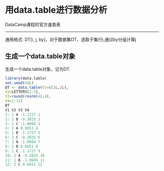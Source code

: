 ﻿# 用data.table进行数据分析

 DataCamp课程的官方速查表

---

通用格式: DT[i, j, by]，对于数据集DT，选取子集行i,通过by分组计算j
## 生成一个data.table对象
生成一个data.table对象，记为DT.
```r
library(data.table)
set.seed(45L)
DT <- data.table(V1=c(1L,2L),
V2=LETTERS[1:3],
V3=round(rnorm(4),4),
V4=1:12)
DT
V1 V2 V3 V4
1: 1 A -1.1727 1
2: 2 B -0.3825 2
3: 1 C -1.0604 3
4: 2 A 0.6651 4
5: 1 B -1.1727 5
6: 2 C -0.3825 6
7: 1 A -1.0604 7
8: 2 B 0.6651 8
9: 1 C -1.1727 9
10: 2 A -0.3825 10
11: 1 B -1.0604 11
12: 2 C 0.6651 12
```



